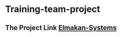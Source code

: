 # Training-team-project
## The Project Link [Elmakan-Systems](https://ahmed-diaa-elden.github.io/Training-team-project/html/index.html)
